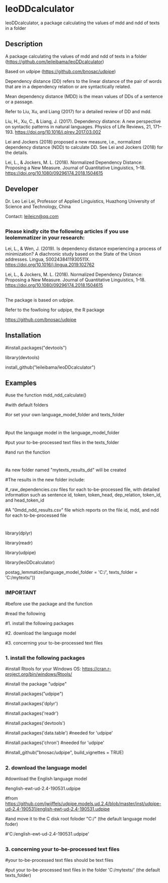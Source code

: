 # leoDDcalculator

leoDDcalculator, a package calculating the values of mdd and ndd of texts in a folder

## Description

A package calculating the values of mdd and ndd of texts in a folder (https://github.com/leileibama/leoDDcalculator)

Based on udpipe (https://github.com/bnosac/udpipe)

Dependency distance (DD) refers to the linear distance of the pair of words that are in a dependency relation or are syntactically related. 

Mean dependency distance (MDD) is the mean values of DDs of a sentence or a passage. 

Refer to Liu, Xu, and Liang (2017) for a detailed review of DD and mdd. 

Liu, H., Xu, C., & Liang, J. (2017). Dependency distance: A new perspective on syntactic patterns in natural languages. Physics of Life Reviews, 21, 171–193. https://doi.org/10.1016/j.plrev.2017.03.002

Lei and Jockers (2018) proposed a new measure, i.e., normalized dependency distance (NDD) to calculate DD. See Lei and Jockers (2018) for the details.  

Lei, L., & Jockers, M. L. (2018). Normalized Dependency Distance: Proposing a New Measure. Journal of Quantitative Linguistics, 1–18. https://doi.org/10.1080/09296174.2018.1504615


##
## Developer

Dr. Leo Lei Lei, Professor of Applied Linguistics, Huazhong University of Science and Technology, China

Contact: leileicn@qq.com

##
### Please kindly cite the following articles if you use leolemmatizer in your research:

Lei, L., & Wen, J. (2019). Is dependency distance experiencing a process of minimization? A diachronic study based on the State of the Union addresses. Lingua, S002438411930511X. https://doi.org/10.1016/j.lingua.2019.102762

Lei, L., & Jockers, M. L. (2018). Normalized Dependency Distance: Proposing a New Measure. Journal of Quantitative Linguistics, 1–18. https://doi.org/10.1080/09296174.2018.1504615

##
The package is based on udpipe.

Refer to the fowlloing for udpipe, the R package

https://github.com/bnosac/udpipe


##
## Installation

#install.packages("devtools")

library(devtools) 

install_github("leileibama/leoDDcalculator")

##
## Examples

#use the function mdd_ndd_calculate()

#with default folders

#or set your own language_model_folder and texts_folder


#
#put the language model in the language_model_folder

#put your to-be-processed text files in the texts_folder

#and run the function

#
#a new folder named "mytexts_results_dd" will be created

#The results in the new folder include:

#_raw_dependencies.csv files for each to-be-processed file, with detailed information such as sentence id, token, token_head, dep_relation, token_id, and head_token_id

#A "0mdd_ndd_results.csv" file which reports on the file id, mdd, and ndd for each to-be-processed file

#
library(dplyr)

library(readr)

library(udpipe)

library(leoDDcalculator)

postag_lemmatize(language_model_folder = 'C:/',
                 texts_folder = 'C:/mytexts/'))


##
### IMPORTANT

#before use the package and the function

#read the following

#1. install the following packages

#2. download the language model

#3. concerning your to-be-processed text files


##
### 1. install the following packages

#install Rtools for your Windows OS: https://cran.r-project.org/bin/windows/Rtools/

#install the package "udpipe"

#install.packages("udpipe")

#install.packages('dplyr')

#install.packages('readr')

#install.packages('devtools')

#install.packages('data.table')  #needed for 'udpipe'

#install.packages('chron')   #needed for 'udpipe'

#install_github("bnosac/udpipe", build_vignettes = TRUE)

##
### 2. download the language model

#download the English language model

#english-ewt-ud-2.4-190531.udpipe

#from https://github.com/jwijffels/udpipe.models.ud.2.4/blob/master/inst/udpipe-ud-2.4-190531/english-ewt-ud-2.4-190531.udpipe

#and move it to the C disk root foloder "C:/"  (the default language model foder)

#'C:/english-ewt-ud-2.4-190531.udpipe'

##
### 3. concerning your to-be-processed text files

#your to-be-processed text files should be text files

#put your to-be-processed text files in the folder 'C:/mytexts/' (the default texts_folder)
